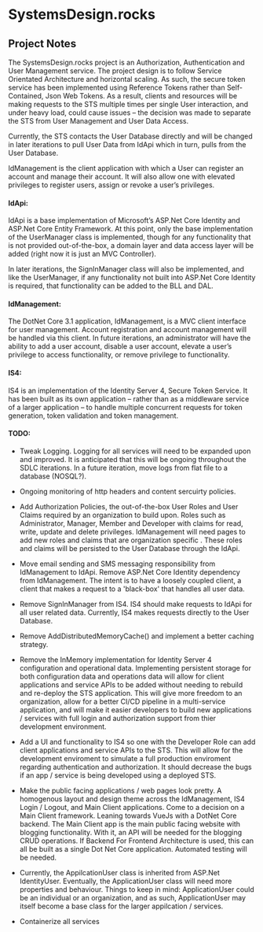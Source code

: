 # SystemsDesign.rocks
## Project Notes
The SystemsDesign.rocks project is an Authorization, Authentication and User Management service. The project design is to follow Service Orientated Architecture and horizontal scaling. As such, the secure token service has been implemented using Reference Tokens rather than Self-Contained, Json Web Tokens. As a result, clients and resources will be making requests to the STS multiple times per single User interaction, and under heavy load, could cause issues – the decision was made to separate the STS from User Management and User Data Access.

Currently, the STS contacts the User Database directly and will be changed in later iterations to pull User Data from IdApi which in turn, pulls from the User Database.

IdManagement is the client application with which a User can register an account and manage their account. It will also allow one with elevated privileges to register users, assign or revoke a user’s privileges.   
   
#### IdApi: 
IdApi is a base implementation of Microsoft’s ASP.Net Core Identity and ASP.Net Core Entity Framework. At this point, only the base implementation of the UserManager class is implemented, though for any functionality that is not provided out-of-the-box, a domain layer and data access layer will be added (right now it is just an MVC Controller).

In later iterations, the SignInManager class will also be implemented, and like the UserManager, if any functionality not built into ASP.Net Core Identity is required, that functionality can be added  to the BLL and DAL. 

#### IdManagement:

The DotNet Core 3.1 application, IdManagement, is a MVC client interface for user management.  Account registration and account management will be handled via this client. In future iterations, an administrator will have the ability to add a user account, disable a user account, elevate a user’s privilege to access functionality, or remove privilege to functionality.  


#### IS4:

IS4 is an implementation of the Identity Server 4, Secure Token Service. It has been built as its own application – rather than as a middleware service of a larger application – to handle multiple concurrent requests for token generation, token validation and token management.     


#### TODO:
* Tweak Logging. Logging for all services will need to be expanded upon and improved. It is anticipated that this will be ongoing throughout the SDLC iterations. In a future iteration, move logs from flat file to a database (NOSQL?).

* Ongoing monitoring of http headers and content sercuirty policies.  

* Add Authorization Policies, the out-of-the-box User Roles and User Claims required by an organization to build upon.  Roles such as Administrator, Manager, Member and Developer with claims for read, write, update and delete privileges.  IdManagement will need pages to add new roles and claims that are organization specific . These roles and claims will be persisted to the User Database through the IdApi.

*  Move email sending and SMS messaging responsibility from IdManagement to IdApi. Remove ASP.Net Core Identity dependency from IdManagement. The intent is to have a loosely coupled client, a client that makes a request to a 'black-box' that handles all user data.  

* Remove SignInManager from IS4. IS4 should make requests to IdApi for all user related data. Currently, IS4 makes requests directly to the User Database.

* Remove AddDistributedMemoryCache() and implement a better caching strategy.

* Remove the InMemory implementation for Identity Server 4 configuration and operational data. Implementing persistent storage for both configuration data and operations data will allow for client applications and service APIs to be added without needing to rebuild and re-deploy the STS application. This will give more freedom to an organization, allow for a better CI/CD pipeline in a multi-service application, and will make it easier developers to build new applications / services with full login and authorization support from thier development environment.      

* Add a UI and functionality to IS4 so one with the Developer Role can add client applications and service APIs to the STS. This will allow for the development enviroment to simulate a full production enviroment regarding authentication and authorization. It should decrease the bugs if an app / service is being developed using a deployed STS.

* Make the public facing applications / web pages look pretty. A homogenous layout and design theme across the IdManagement, IS4 Login / Logout, and Main Client applications. Come to a decision on a Main Client framework. Leaning towards VueJs with a DotNet Core backend. The Main Client app is the main public facing website with blogging functionality. With it, an API will be needed for the blogging CRUD operations. If Backend For Frontend Architecture is used, this can all be built as a single Dot Net Core application. Automated testing will be needed.

* Currently, the AppilcationUser class is inherited from ASP.Net IdentityUser. Eventually, the ApplicationUser class will need more properties and behaviour. Things to keep in mind: ApplicationUser could be an individual or an organization, and as such, ApplicationUser may itself become a base class for the larger appilcation / services.

* Containerize all services



